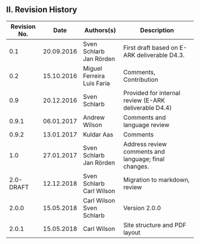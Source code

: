 
## II. Revision History

| Revision No. | Date       | Authors(s)                       | Description                               |
|--------------|------------|----------------------------------|-------------------------------------------|
| 0.1          | 20.09.2016 | Sven Schlarb <br/>Jan Rörden     | First draft based on E-ARK deliverable D4.3.           |
| 0.2          | 15.10.2016 | Miguel Ferreira <br/>Luis Faria  | Comments, Contribution                                 |
| 0.9          | 20.12.2016 | Sven Schlarb                     | Provided for internal review (E-ARK deliverable D4.4)  |
| 0.9.1        | 06.01.2017 | Andrew Wilson                    | Comments and language review                           |
| 0.9.2        | 13.01.2017 | Kuldar Aas                       | Comments                                               |
| 1.0          | 27.01.2017 | Sven Schlarb <br/>Jan Rörden     | Address review comments and language; final changes.   |
| 2.0-DRAFT    | 12.12.2018 | Sven Schlarb <br/>Carl Wilson    | Migration to markdown, review                          |
| 2.0.0        | 15.05.2018 | Carl Wilson <br/>Sven Schlarb    | Version 2.0.0                                          |
| 2.0.1        | 15.05.2018 | Carl Wilson                      | Site structure and PDF layout                          |
